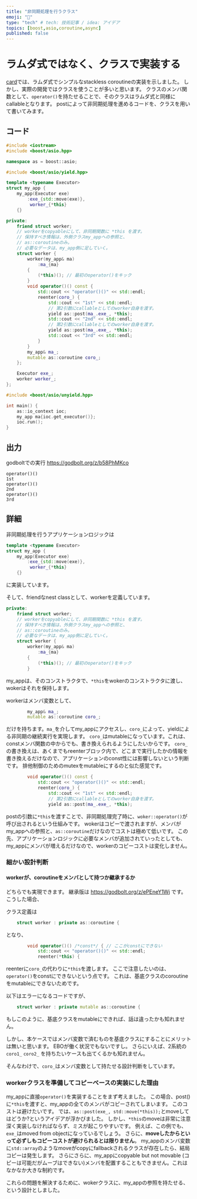 ```yaml
---
title: "非同期処理を行うクラス"
emoji: "🔌"
type: "tech" # tech: 技術記事 / idea: アイデア
topics: [boost,asio,coroutine,async]
published: false
---
```


# ラムダ式ではなく、クラスで実装する

[card](https://zenn.dev/redboltz/articles/net-cpp-slcoro-simple-lambda)では、ラムダ式でシンプルなstackless coroutineの実装を示しました。
しかし、実際の開発ではクラスを使うことが多いと思います。
クラスのメンバ関数として、`operator()`を持たせることで、そのクラスはラムダ式と同様にcallableとなります。
postによって非同期処理を進めるコードを、クラスを用いて書いてみます。


## コード

```cpp
#include <iostream>
#include <boost/asio.hpp>

namespace as = boost::asio;

#include <boost/asio/yield.hpp>

template <typename Executor>
struct my_app {
    my_app(Executor exe)
        :exe_{std::move(exe)},
         worker_{*this}
    {}

private:
    friend struct worker;
    // workerをcopyableにして、非同期関数に *this を渡す。
    // 保持すべき情報は、外側クラスmy_appへの参照と、
    // as::coroutineのみ。
    // 必要なデータは、my_app側に足していく。
    struct worker {
        worker(my_app& ma)
            :ma_{ma}
        {
            (*this)(); // 最初のoperator()をキック
        }
        void operator()() const {
            std::cout << "operator()()" << std::endl;
            reenter(coro_) {
                std::cout << "1st" << std::endl;
                // 第2引数にcallableとしてのworker自身を渡す。
                yield as::post(ma_.exe_, *this);
                std::cout << "2nd" << std::endl;
                // 第2引数にcallableとしてのworker自身を渡す。
                yield as::post(ma_.exe_, *this);
                std::cout << "3rd" << std::endl;
            }
        }
        my_app& ma_;
        mutable as::coroutine coro_;
    };

    Executor exe_;
    worker worker_;
};

#include <boost/asio/unyield.hpp>

int main() {
    as::io_context ioc;
    my_app ma{ioc.get_executor()};
    ioc.run();
}
```

## 出力
godboltでの実行
https://godbolt.org/z/b58PhMKco

```
operator()()
1st
operator()()
2nd
operator()()
3rd
```

## 詳細
非同期処理を行うアプリケーションロジックは

```cpp
template <typename Executor>
struct my_app {
    my_app(Executor exe)
        :exe_{std::move(exe)},
         worker_{*this}
    {}
```
に実装しています。

そして、friendなnest classとして、workerを定義しています。

```cpp
private:
    friend struct worker;
    // workerをcopyableにして、非同期関数に *this を渡す。
    // 保持すべき情報は、外側クラスmy_appへの参照と、
    // as::coroutineのみ。
    // 必要なデータは、my_app側に足していく。
    struct worker {
        worker(my_app& ma)
            :ma_{ma}
        {
            (*this)(); // 最初のoperator()をキック
        }
```

my_appは、そのコンストラクタで、`*this`をwokerのコンストラクタに渡し、wokerはそれを保持します。

workerはメンバ変数として、

```cpp
        my_app& ma_;
        mutable as::coroutine coro_;
```

だけを持ちます。`ma_`を介してmy_appにアクセスし、`coro_`によって、yieldによる非同期の継続実行を実現します。
`coro_`はmutableになっています。これは、constメンバ関数の中からでも、書き換えられるようにしたいからです。
`coro_`の書き換えは、あくまでもreenterブロック内で、どこまで実行したかの情報を書き換えるだけなので、アプリケーションのconst性には影響しないという判断です。
排他制御のためのmutexをmutableにするのと似た感覚です。

```cpp
        void operator()() const {
            std::cout << "operator()()" << std::endl;
            reenter(coro_) {
                std::cout << "1st" << std::endl;
                // 第2引数にcallableとしてのworker自身を渡す。
                yield as::post(ma_.exe_, *this);
```

postの引数に`*this`を渡すことで、非同期処理完了時に、`woker::operator()`が呼び出されるという仕組みです。
wokerはコピーで渡されますが、メンバがmy_appへの参照と、`as::coroutine`だけなのでコストは極めて低いです。
この先、アプリケーションロジックに必要なメンバが追加されていったとしても、my_appにメンバが増えるだけなので、workerのコピーコストは変化しません。

### 細かい設計判断

#### workerが、coroutineをメンバとして持つか継承するか
どちらでも実現できます。
継承版は https://godbolt.org/z/ePEneY1Wj です。
こうした場合、

クラス定義は

```cpp
    struct worker : private as::coroutine {
```

となり、

```cpp
        void operator()() /*const*/ { // ここがconstにできない
            std::cout << "operator()()" << std::endl;
            reenter(*this) {
```

reenterに`coro_`の代わりに`*this`を渡します。
ここで注意したいのは、`operator()`をconstにできないという点です。
これは、基底クラスのcoroutineをmutableにできないためです。

以下はエラーになるコードですが、

```cpp
    struct worker : private mutable as::coroutine {
```

もしこのように、基底クラスをmutableにできれば、話は違ったかも知れません。

しかし、本ケースではメンバ変数で済むものを基底クラスにすることにメリットは無いと思います。
EBOが働く状況でもないですし。
さらにいえば、2系統の`coro1_` `coro2_` を持ちたいケースも出てくるかも知れません。

そんなわけで、`coro_`はメンバ変数として持たせる設計判断をしています。

### workerクラスを準備してコピーベースの実装にした理由
my_appに直接`operator()`を実装することをまず考えました。
この場合、post()に`*this`を渡すと、my_appの全てのメンバがコピーされてしまいます。
このコストは避けたいです。
では、`as::post(exe_, std::move(*this));`とmoveしてはどうか?というアイデアが浮かびました。
しかし、`*this`のmoveは非常に注意深く実装しなければならず、ミスが起こりやすいです。
例えば、この例でも、`exe_`はmoved from objectになっているでしょう。
さらに、**moveしたからといって必ずしもコピーコストが避けられるとは限りません**。
my_appのメンバ変数に`std::array`のようなmoveがcopyにfallbackされるクラスが存在したら、結局コピーは発生します。
さらにさらに、my_appにcopyable but not movable (コピーは可能だがムーブはできない)メンバを配置することもできません。これはなかなか大きな制約です。

これらの問題を解決するために、wokerクラスに、my_appの参照を持たせる、という設計としました。


